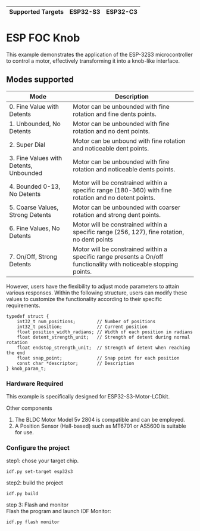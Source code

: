 | Supported Targets |ESP32-S3 | ESP32-C3 |
| ----------------- |-------- |----------|

# ESP FOC Knob 
This example demonstrates the application of the ESP-32S3 microcontroller to control a motor, effectively transforming it into a knob-like interface.

## Modes supported

| Mode                              | Description                                                |
|-----------------------------------|------------------------------------------------------------|
| 0. Fine Value with Detents        | Motor can be unbounded with fine rotation and fine dents points.      |
| 1. Unbounded, No Detents          | Motor can be unbounded with fine rotation and no dent points.  |
| 2. Super Dial                     | Motor can be unbound with fine rotation and noticeable dent points.          |
| 3. Fine Values with Detents, Unbounded | Motor can be unbounded with fine rotation and noticeable dents points.  |
| 4. Bounded 0-13, No Detents      | Motor will be constrained within a specific range (180-360) with fine rotation and no detent points.  |
| 5. Coarse Values, Strong Detents  | Motor can be unbounded with coarser rotation and strong dent points.      |
| 6. Fine Values, No Detents        | Motor will be constrained within a specific range (256, 127), fine rotation, no dent points             |
| 7. On/Off, Strong Detents         | Motor will be constrained within a specific range presents a On/off functionality with noticeable stopping points.     |

However, users have the flexibility to adjust mode parameters to attain various responses. Within the following structure, users can modify these values to customize the functionality according to their specific requirements.

```
typedef struct {
    int32_t num_positions;        // Number of positions
    int32_t position;             // Current position
    float position_width_radians; // Width of each position in radians
    float detent_strength_unit;   // Strength of detent during normal rotation
    float endstop_strength_unit;  // Strength of detent when reaching the end
    float snap_point;             // Snap point for each position
    const char *descriptor;       // Description
} knob_param_t;

```

### Hardware Required 
This example is specifically designed for ESP32-S3-Motor-LCDkit.

Other components 
1. The BLDC Motor Model 5v 2804 is compatible and can be employed.
2. A Position Sensor (Hall-based) such as MT6701 or AS5600 is suitable for use.

### Configure the project

step1: chose your target chip.

````
idf.py set-target esp32s3
````

step2: build the project

```
idf.py build
```

step 3: Flash and monitor  
Flash the program and launch IDF Monitor:

```bash
idf.py flash monitor
```